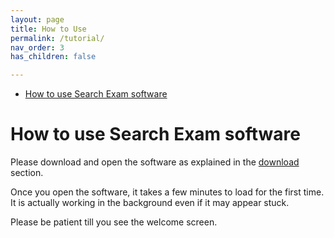 ```yaml
---
layout: page
title: How to Use
permalink: /tutorial/
nav_order: 3
has_children: false

---
```

- [How to use Search Exam software](#how-to-use-search-exam-software)

# How to use Search Exam software

Please download and open the software as explained in the [download](../download) section.

Once you open the software, it takes a few minutes to load for the first time. It is actually working in the background even if it may appear stuck. 

Please be patient till you see the welcome screen.

